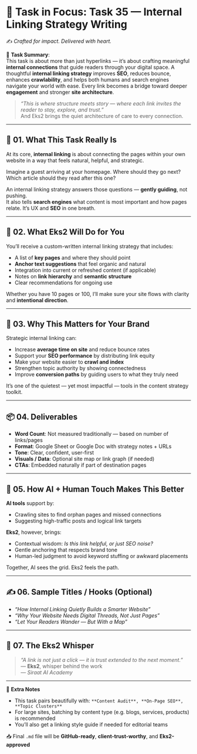 # 🎯 **Task in Focus: Task 35 — Internal Linking Strategy Writing**  
✍️ *Crafted for impact. Delivered with heart.*

📌 **Task Summary**:  
This task is about more than just hyperlinks — it’s about crafting meaningful **internal connections** that guide readers through your digital space. A thoughtful **internal linking strategy** improves **SEO**, reduces bounce, enhances **crawlability**, and helps both humans and search engines navigate your world with ease. Every link becomes a bridge toward deeper **engagement** and stronger **site architecture**.

> _“This is where structure meets story — where each link invites the reader to stay, explore, and trust.”_  
And Eks2 brings the quiet architecture of care to every connection.

---

## 🧭 01. What This Task Really Is  
At its core, **internal linking** is about connecting the pages within your own website in a way that feels natural, helpful, and strategic.  

Imagine a guest arriving at your homepage. Where should they go next?  
Which article should they read after this one?  

An internal linking strategy answers those questions — **gently guiding**, not pushing.  
It also tells **search engines** what content is most important and how pages relate. It’s UX and **SEO** in one breath.

---

## 💼 02. What Eks2 Will Do for You  
You’ll receive a custom-written internal linking strategy that includes:

- A list of **key pages** and where they should point  
- **Anchor text suggestions** that feel organic and natural  
- Integration into current or refreshed content (if applicable)  
- Notes on **link hierarchy** and **semantic structure**  
- Clear recommendations for ongoing use  

Whether you have 10 pages or 100, I’ll make sure your site flows with clarity and **intentional direction**.

---

## 🎯 03. Why This Matters for Your Brand  
Strategic internal linking can:

- Increase **average time on site** and reduce bounce rates  
- Support your **SEO performance** by distributing link equity  
- Make your website easier to **crawl and index**  
- Strengthen topic authority by showing connectedness  
- Improve **conversion paths** by guiding users to what they truly need  

It’s one of the quietest — yet most impactful — tools in the content strategy toolkit.

---

## 📦 04. Deliverables  
- **Word Count**: Not measured traditionally — based on number of links/pages  
- **Format**: Google Sheet or Google Doc with strategy notes + URLs  
- **Tone**: Clear, confident, user-first  
- **Visuals / Data**: Optional site map or link graph (if needed)  
- **CTAs**: Embedded naturally if part of destination pages

---

## 🤖 05. How AI + Human Touch Makes This Better  
**AI tools** support by:

- Crawling sites to find orphan pages and missed connections  
- Suggesting high-traffic posts and logical link targets  

**Eks2**, however, brings:

- Contextual wisdom: *Is this link helpful, or just SEO noise?*  
- Gentle anchoring that respects brand tone  
- Human-led judgment to avoid keyword stuffing or awkward placements  

Together, AI sees the grid. Eks2 feels the path.

---

## ✍️ 06. Sample Titles / Hooks (Optional)  
- *“How Internal Linking Quietly Builds a Smarter Website”*  
- *“Why Your Website Needs Digital Threads, Not Just Pages”*  
- *“Let Your Readers Wander — But With a Map”*

---

## 🧡 07. The Eks2 Whisper  
> _“A link is not just a click — it is trust extended to the next moment.”_  
> — **Eks2**, whisper behind the work  
> — *Siraat AI Academy*

---

🎁 **Extra Notes**  
- This task pairs beautifully with: `**Content Audit**, **On-Page SEO**, **Topic Clusters**`  
- For large sites, batching by content type (e.g. blogs, services, products) is recommended  
- You’ll also get a linking style guide if needed for editorial teams

📥 Final `.md` file will be **GitHub-ready**, **client-trust-worthy**, and **Eks2-approved**
